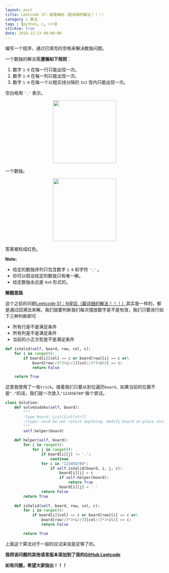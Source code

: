 ```yaml
---
layout: post
title: Leetcode 37：格雷编码（超详细的解法！！！）
category : 算法
tags : [python, c, c++]
stickie: true
date: 2018-12-13 00:00:00
---
```


编写一个程序，通过已填充的空格来解决数独问题。

一个数独的解法需**遵循如下规则**：

1. 数字 `1-9` 在每一行只能出现一次。
2. 数字 `1-9` 在每一列只能出现一次。
3. 数字 `1-9` 在每一个以粗实线分隔的 `3x3` 宫内只能出现一次。

空白格用 `'.'` 表示。

<center class="half">
    <img src="http://upload.wikimedia.org/wikipedia/commons/thumb/f/ff/Sudoku-by-L2G-20050714.svg/250px-Sudoku-by-L2G-20050714.svg.png" width="200" hegiht="200">
</center>

一个数独。

<center class="half">
    <img src="http://upload.wikimedia.org/wikipedia/commons/thumb/3/31/Sudoku-by-L2G-20050714_solution.svg/250px-Sudoku-by-L2G-20050714_solution.svg.png" width="200" hegiht="200">
</center>

答案被标成红色。

**Note:**

- 给定的数独序列只包含数字 `1-9` 和字符 `'.'` 。
- 你可以假设给定的数独只有唯一解。
- 给定数独永远是 `9x9` 形式的。

**解题思路**

这个之前的问题[Leetcode 51：N皇后（最详细的解法！！！）](https://blog.csdn.net/qq_17550379/article/details/82770400)其实是一样的，都是通过回溯法来解。我们就要判断我们每次摆放数字是不是有效，我们只要进行如下三种判断即可

- 所有行是不是满足条件
- 所有列是不是满足条件
- 当前的小正方型是不是满足条件

```python
def isValid(self, board, row, col, c):
    for i in range(9):
        if board[i][col] == c or board[row][i] == c or\
            board[row//3*3+i//3][col//3*3+i%3] == c:
            return False

    return True
```

这里我使用了一些`trick`。接着我们只要从到位遍历`board`，如果当前的位置不是`"."`的话，我们就一次放入`"123456789"`挨个尝试。

```python
class Solution:
    def solveSudoku(self, board):
        """
        :type board: List[List[str]]
        :rtype: void Do not return anything, modify board in-place instead.
        """
        self.helper(board)
        
    def helper(self, board):
        for i in range(9):
            for j in range(9):
                if board[i][j] != '.':
                    continue
                for c in "123456789":
                    if self.isValid(board, i, j, c):
                        board[i][j] = c        
                        if self.helper(board):
                            return True
                        board[i][j] = '.'
                return False
        return True
                        
    def isValid(self, board, row, col, c):
        for i in range(9):
            if board[i][col] == c or board[row][i] == c or\
                board[row//3*3+i//3][col//3*3+i%3] == c:
                return False

        return True
```

上面这个算法对于一般的应试来说是足够了的。

**我将该问题的其他语言版本添加到了我的[GitHub Leetcode](https://github.com/luliyucoordinate/Leetcode)**

**如有问题，希望大家指出！！！**